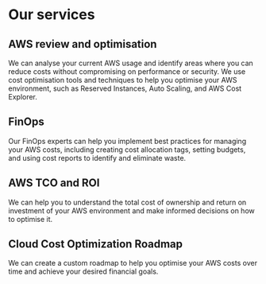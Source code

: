 # Our services

## AWS review and optimisation

We can analyse your current AWS usage and identify areas where you can reduce costs without compromising on performance or security. We use cost optimisation tools and techniques to help you optimise your AWS environment, such as Reserved Instances, Auto Scaling, and AWS Cost Explorer.

## FinOps

Our FinOps experts can help you implement best practices for managing your AWS costs, including creating cost allocation tags, setting budgets, and using cost reports to identify and eliminate waste.

## AWS TCO and ROI

We can help you to understand the total cost of ownership and return on investment of your AWS environment and make informed decisions on how to optimise it.

## Cloud Cost Optimization Roadmap

We can create a custom roadmap to help you optimise your AWS costs over time and achieve your desired financial goals.
